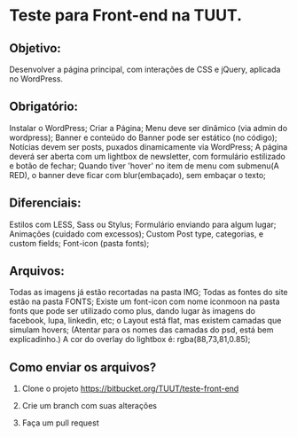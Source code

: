 # Teste para Front-end na TUUT. # 

## Objetivo: ## 

Desenvolver a página principal, com interações de CSS e jQuery, aplicada no WordPress. 


## Obrigatório: ## 

Instalar o WordPress; 
Criar a Página; 
Menu deve ser dinâmico (via admin do wordpress);
Banner e conteúdo do Banner pode ser estático (no código);
Notícias devem ser posts, puxados dinamicamente via WordPress;
A página deverá ser aberta com um lightbox de newsletter, com formulário estilizado e botão de fechar;
Quando tiver 'hover' no item de menu com submenu(A RED), o banner deve ficar com blur(embaçado), sem embaçar o texto;


## Diferenciais: ## 

Estilos com LESS, Sass ou Stylus;
Formulário enviando para algum lugar; 
Animações (cuidado com excessos);
Custom Post type, categorias, e custom fields;
Font-icon (pasta fonts);


## Arquivos: ## 

Todas as imagens já estão recortadas na pasta IMG;
Todas as fontes do site estão na pasta FONTS;
Existe um font-icon com nome iconmoon na pasta fonts que pode ser utilizado como plus, dando lugar às imagens do facebook, lupa, linkedin, etc;
o Layout está flat, mas existem camadas que simulam hovers; (Atentar para os nomes das camadas do psd, está bem explicadinho.)
A cor do overlay do lightbox é: rgba(88,73,81,0.85);


## Como enviar os arquivos? ##

1. Clone o projeto
   https://bitbucket.org/TUUT/teste-front-end

2. Crie um branch com suas alterações

3. Faça um pull request